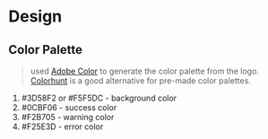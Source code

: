 # Design

## Color Palette

> used [Adobe Color](https://color.adobe.com/) to generate the color palette from the logo. [Colorhunt](https://colorhunt.co/) is a good alternative for pre-made color palettes.

1. #3D58F2 or #F5F5DC - background color
2. #0CBF06 - success color
3. #F2B705 - warning color
4. #F25E3D - error color
